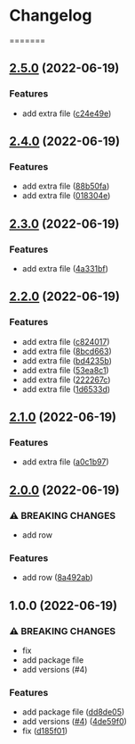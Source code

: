 # Changelog

=======

## [2.5.0](https://github.com/antropovAlexandr/testProject/compare/v2.4.0...v2.5.0) (2022-06-19)


### Features

* add extra file ([c24e49e](https://github.com/antropovAlexandr/testProject/commit/c24e49e131f3604c9def39a735049ce7f962207c))

## [2.4.0](https://github.com/antropovAlexandr/testProject/compare/v2.3.0...v2.4.0) (2022-06-19)


### Features

* add extra file ([88b50fa](https://github.com/antropovAlexandr/testProject/commit/88b50fa58ccd61b44421fa791c818f263a867fd4))
* add extra file ([018304e](https://github.com/antropovAlexandr/testProject/commit/018304e308e3b09de7f423e6d82a8cfbde7cddb6))

## [2.3.0](https://github.com/antropovAlexandr/testProject/compare/v2.2.0...v2.3.0) (2022-06-19)


### Features

* add extra file ([4a331bf](https://github.com/antropovAlexandr/testProject/commit/4a331bf9c7040e459b75217e33522ba0ca1f06da))

## [2.2.0](https://github.com/antropovAlexandr/testProject/compare/v2.1.0...v2.2.0) (2022-06-19)


### Features

* add extra file ([c824017](https://github.com/antropovAlexandr/testProject/commit/c824017d762f58b5e896547608d27852b9ead221))
* add extra file ([8bcd663](https://github.com/antropovAlexandr/testProject/commit/8bcd663dabd9ff3ddf7b7165a716c449eeb2b667))
* add extra file ([bd4235b](https://github.com/antropovAlexandr/testProject/commit/bd4235b6699ca265d48a5fda945b2e95e46681d9))
* add extra file ([53ea8c1](https://github.com/antropovAlexandr/testProject/commit/53ea8c1adee65f2d25c1640d743dfcf2f84fe816))
* add extra file ([222267c](https://github.com/antropovAlexandr/testProject/commit/222267c9c72231532f755c611407a51b61f78bc6))
* add extra file ([1d6533d](https://github.com/antropovAlexandr/testProject/commit/1d6533d626d1cba8f43ce04ee05e500def082520))

## [2.1.0](https://github.com/antropovAlexandr/testProject/compare/v2.0.0...v2.1.0) (2022-06-19)


### Features

* add extra file ([a0c1b97](https://github.com/antropovAlexandr/testProject/commit/a0c1b9702eda40535335d70e89c1e6f0046eff77))

## [2.0.0](https://github.com/antropovAlexandr/testProject/compare/v1.0.0...v2.0.0) (2022-06-19)


### ⚠ BREAKING CHANGES

* add row

### Features

* add row ([8a492ab](https://github.com/antropovAlexandr/testProject/commit/8a492ab4eb41dfe4d004a41b81c6536bc498def2))

## 1.0.0 (2022-06-19)


### ⚠ BREAKING CHANGES

* fix
* add package file
* add versions (#4)

### Features

* add package file ([dd8de05](https://github.com/antropovAlexandr/testProject/commit/dd8de050e93de39d360a81da66a6da452bcb5514))
* add versions ([#4](https://github.com/antropovAlexandr/testProject/issues/4)) ([4de59f0](https://github.com/antropovAlexandr/testProject/commit/4de59f0811cc5c7910ee3366a6554317c4cf0d0a))
* fix ([d185f01](https://github.com/antropovAlexandr/testProject/commit/d185f014e34b4708b7588ef419383123fe2df600))

